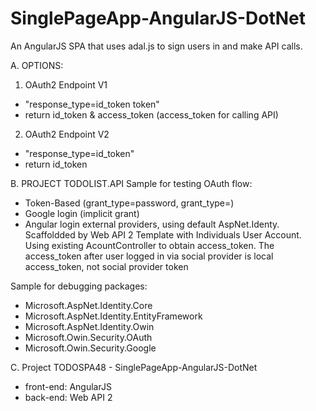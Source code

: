 # SinglePageApp-AngularJS-DotNet
An AngularJS SPA that uses adal.js to sign users in and make API calls.

A. OPTIONS:

1. OAuth2 Endpoint V1
- "response_type=id_token token"
- return id_token & access_token (access_token for calling API)

2. OAuth2 Endpoint V2
- "response_type=id_token"
- return id_token


B. PROJECT TODOLIST.API
Sample for testing OAuth flow:
- Token-Based (grant_type=password, grant_type=<customgranttyp>)
- Google login (implicit grant)
- Angular login external providers, using default AspNet.Identy.
Scaffoldded by Web API 2 Template with Individuals User Account.
Using existing AcountController to obtain access_token.
The access_token after user logged in via social provider is local access_token, not social provider token

Sample for debugging packages:
- Microsoft.AspNet.Identity.Core
- Microsoft.AspNet.Identity.EntityFramework
- Microsoft.AspNet.Identity.Owin
- Microsoft.Owin.Security.OAuth
- Microsoft.Owin.Security.Google

C. Project TODOSPA48 - SinglePageApp-AngularJS-DotNet
- front-end: AngularJS
- back-end: Web API 2